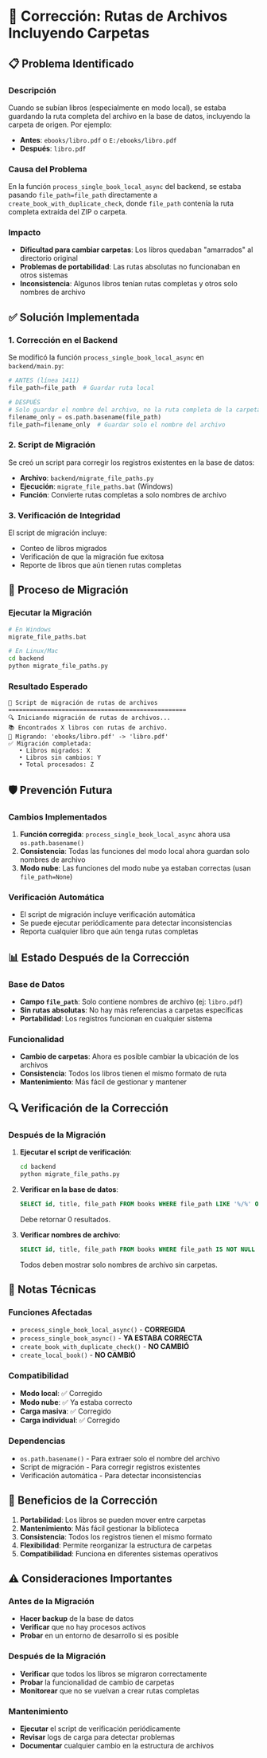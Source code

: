 # 🔧 Corrección: Rutas de Archivos Incluyendo Carpetas

## 📋 Problema Identificado

### Descripción
Cuando se subían libros (especialmente en modo local), se estaba guardando la ruta completa del archivo en la base de datos, incluyendo la carpeta de origen. Por ejemplo:
- **Antes**: `ebooks/libro.pdf` o `E:/ebooks/libro.pdf`
- **Después**: `libro.pdf`

### Causa del Problema
En la función `process_single_book_local_async` del backend, se estaba pasando `file_path=file_path` directamente a `create_book_with_duplicate_check`, donde `file_path` contenía la ruta completa extraída del ZIP o carpeta.

### Impacto
- **Dificultad para cambiar carpetas**: Los libros quedaban "amarrados" al directorio original
- **Problemas de portabilidad**: Las rutas absolutas no funcionaban en otros sistemas
- **Inconsistencia**: Algunos libros tenían rutas completas y otros solo nombres de archivo

## ✅ Solución Implementada

### 1. **Corrección en el Backend**
Se modificó la función `process_single_book_local_async` en `backend/main.py`:

```python
# ANTES (línea 1411)
file_path=file_path  # Guardar ruta local

# DESPUÉS
# Solo guardar el nombre del archivo, no la ruta completa de la carpeta
filename_only = os.path.basename(file_path)
file_path=filename_only  # Guardar solo el nombre del archivo
```

### 2. **Script de Migración**
Se creó un script para corregir los registros existentes en la base de datos:

- **Archivo**: `backend/migrate_file_paths.py`
- **Ejecución**: `migrate_file_paths.bat` (Windows)
- **Función**: Convierte rutas completas a solo nombres de archivo

### 3. **Verificación de Integridad**
El script de migración incluye:
- Conteo de libros migrados
- Verificación de que la migración fue exitosa
- Reporte de libros que aún tienen rutas completas

## 🔄 Proceso de Migración

### Ejecutar la Migración
```bash
# En Windows
migrate_file_paths.bat

# En Linux/Mac
cd backend
python migrate_file_paths.py
```

### Resultado Esperado
```
🚀 Script de migración de rutas de archivos
==================================================
🔍 Iniciando migración de rutas de archivos...
📚 Encontrados X libros con rutas de archivo.
🔄 Migrando: 'ebooks/libro.pdf' -> 'libro.pdf'
✅ Migración completada:
   • Libros migrados: X
   • Libros sin cambios: Y
   • Total procesados: Z
```

## 🛡️ Prevención Futura

### Cambios Implementados
1. **Función corregida**: `process_single_book_local_async` ahora usa `os.path.basename()`
2. **Consistencia**: Todas las funciones del modo local ahora guardan solo nombres de archivo
3. **Modo nube**: Las funciones del modo nube ya estaban correctas (usan `file_path=None`)

### Verificación Automática
- El script de migración incluye verificación automática
- Se puede ejecutar periódicamente para detectar inconsistencias
- Reporta cualquier libro que aún tenga rutas completas

## 📊 Estado Después de la Corrección

### Base de Datos
- **Campo `file_path`**: Solo contiene nombres de archivo (ej: `libro.pdf`)
- **Sin rutas absolutas**: No hay más referencias a carpetas específicas
- **Portabilidad**: Los registros funcionan en cualquier sistema

### Funcionalidad
- **Cambio de carpetas**: Ahora es posible cambiar la ubicación de los archivos
- **Consistencia**: Todos los libros tienen el mismo formato de ruta
- **Mantenimiento**: Más fácil de gestionar y mantener

## 🔍 Verificación de la Corrección

### Después de la Migración
1. **Ejecutar el script de verificación**:
   ```bash
   cd backend
   python migrate_file_paths.py
   ```

2. **Verificar en la base de datos**:
   ```sql
   SELECT id, title, file_path FROM books WHERE file_path LIKE '%/%' OR file_path LIKE '%\\%';
   ```
   Debe retornar 0 resultados.

3. **Verificar nombres de archivo**:
   ```sql
   SELECT id, title, file_path FROM books WHERE file_path IS NOT NULL LIMIT 5;
   ```
   Todos deben mostrar solo nombres de archivo sin carpetas.

## 📝 Notas Técnicas

### Funciones Afectadas
- `process_single_book_local_async()` - **CORREGIDA**
- `process_single_book_async()` - **YA ESTABA CORRECTA**
- `create_book_with_duplicate_check()` - **NO CAMBIÓ**
- `create_local_book()` - **NO CAMBIÓ**

### Compatibilidad
- **Modo local**: ✅ Corregido
- **Modo nube**: ✅ Ya estaba correcto
- **Carga masiva**: ✅ Corregido
- **Carga individual**: ✅ Corregido

### Dependencias
- `os.path.basename()` - Para extraer solo el nombre del archivo
- Script de migración - Para corregir registros existentes
- Verificación automática - Para detectar inconsistencias

## 🎯 Beneficios de la Corrección

1. **Portabilidad**: Los libros se pueden mover entre carpetas
2. **Mantenimiento**: Más fácil gestionar la biblioteca
3. **Consistencia**: Todos los registros tienen el mismo formato
4. **Flexibilidad**: Permite reorganizar la estructura de carpetas
5. **Compatibilidad**: Funciona en diferentes sistemas operativos

## ⚠️ Consideraciones Importantes

### Antes de la Migración
- **Hacer backup** de la base de datos
- **Verificar** que no hay procesos activos
- **Probar** en un entorno de desarrollo si es posible

### Después de la Migración
- **Verificar** que todos los libros se migraron correctamente
- **Probar** la funcionalidad de cambio de carpetas
- **Monitorear** que no se vuelvan a crear rutas completas

### Mantenimiento
- **Ejecutar** el script de verificación periódicamente
- **Revisar** logs de carga para detectar problemas
- **Documentar** cualquier cambio en la estructura de archivos
